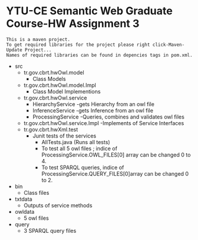 
# YTU-CE Semantic Web Graduate Course-HW Assignment 3

	This is a maven project. 
	To get required libraries for the project please right click-Maven-Update Project...
	Names of required libraries can be found in depencies tags in pom.xml.
* src
	* tr.gov.cbrt.hwOwl.model
		- Class Models 
	* tr.gov.cbrt.hwOwl.model.Impl
		- Class Model Implementions
	* tr.gov.cbrt.hwOwl.service
		- HierarchyService  -gets Hierarchy from an owl file 
		- InferenceService  -gets Inference from an owl file
		- ProcessingService -Queries, combines and validates owl files
	* tr.gov.cbrt.hwOwl.service.Impl
		-Implements of Service Interfaces
	* tr.gov.cbrt.hwXml.test
		- Junit tests of the services 
			- AllTests.java (Runs all tests)
			- To test all 5 owl files ; indice of ProcessingService.OWL_FILES[0] array can be changed 0 to 4.
			- To test SPARQL queries, indice of ProcessingService.QUERY_FILES[0]array can be changed 0 to 2.
* bin
	* Class files
* txtdata
	* Outputs of service methods
* owldata
	* 5 owl files 
* query
	* 3 SPARQL query files

